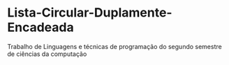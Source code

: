 # Lista-Circular-Duplamente-Encadeada
Trabalho de Linguagens e técnicas de programação do segundo semestre de ciências da computação
